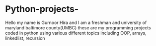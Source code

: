 # Python-projects-
Hello my name is Gurnoor Hira and I am a freshman and university of maryland baltimore county(UMBC)
these are my programming projects coded in python using various different topics including OOP, arrays, linkedlist, recursion
